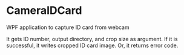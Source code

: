 # CameraIDCard
WPF application to capture ID card from webcam

It gets ID number, output directory, and crop size as argument. If it is successful, it writes cropped ID card image. Or, it returns error code.

